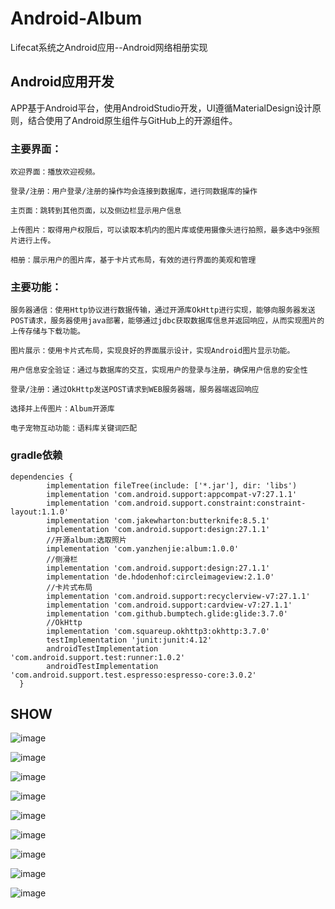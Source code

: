 # Android-Album
Lifecat系统之Android应用--Android网络相册实现

## Android应用开发

APP基于Android平台，使用AndroidStudio开发，UI遵循MaterialDesign设计原则，结合使用了Android原生组件与GitHub上的开源组件。

### 主要界面：

    欢迎界面：播放欢迎视频。

    登录/注册：用户登录/注册的操作均会连接到数据库，进行同数据库的操作

    主页面：跳转到其他页面，以及侧边栏显示用户信息

    上传图片：取得用户权限后，可以读取本机内的图片库或使用摄像头进行拍照，最多选中9张照片进行上传。

    相册：展示用户的图片库，基于卡片式布局，有效的进行界面的美观和管理

### 主要功能：

    服务器通信：使用Http协议进行数据传输，通过开源库OkHttp进行实现，能够向服务器发送POST请求，服务器使用java部署，能够通过jdbc获取数据库信息并返回响应，从而实现图片的上传存储与下载功能。

    图片展示：使用卡片式布局，实现良好的界面展示设计，实现Android图片显示功能。

    用户信息安全验证：通过与数据库的交互，实现用户的登录与注册，确保用户信息的安全性

    登录/注册：通过OkHttp发送POST请求到WEB服务器端，服务器端返回响应

    选择并上传图片：Album开源库

    电子宠物互动功能：语料库关键词匹配
  
### gradle依赖
    dependencies {  
            implementation fileTree(include: ['*.jar'], dir: 'libs')  
            implementation 'com.android.support:appcompat-v7:27.1.1'  
            implementation 'com.android.support.constraint:constraint-layout:1.1.0'  
            implementation 'com.jakewharton:butterknife:8.5.1'  
            implementation 'com.android.support:design:27.1.1'  
            //开源album:选取照片  
            implementation 'com.yanzhenjie:album:1.0.0'  
            //侧滑栏  
            implementation 'com.android.support:design:27.1.1'  
            implementation 'de.hdodenhof:circleimageview:2.1.0'  
            //卡片式布局  
            implementation 'com.android.support:recyclerview-v7:27.1.1'  
            implementation 'com.android.support:cardview-v7:27.1.1'   
            implementation 'com.github.bumptech.glide:glide:3.7.0'  
            //OkHttp  
            implementation 'com.squareup.okhttp3:okhttp:3.7.0'  
            testImplementation 'junit:junit:4.12'  
            androidTestImplementation 'com.android.support.test:runner:1.0.2'  
            androidTestImplementation 'com.android.support.test.espresso:espresso-core:3.0.2'  
      }  

## SHOW
 ![image](https://img-blog.csdn.net/20180510170053798?watermark/2/text/aHR0cHM6Ly9ibG9nLmNzZG4ubmV0L3dzaDU5NjgyMzkxOQ==/font/5a6L5L2T/fontsize/400/fill/I0JBQkFCMA==/dissolve/70)
 
 ![image](https://img-blog.csdn.net/20180510170115342?watermark/2/text/aHR0cHM6Ly9ibG9nLmNzZG4ubmV0L3dzaDU5NjgyMzkxOQ==/font/5a6L5L2T/fontsize/400/fill/I0JBQkFCMA==/dissolve/70)
 
 ![image](https://img-blog.csdn.net/20180510170246857?watermark/2/text/aHR0cHM6Ly9ibG9nLmNzZG4ubmV0L3dzaDU5NjgyMzkxOQ==/font/5a6L5L2T/fontsize/400/fill/I0JBQkFCMA==/dissolve/70)
 
 ![image](https://img-blog.csdn.net/20180510170308303?watermark/2/text/aHR0cHM6Ly9ibG9nLmNzZG4ubmV0L3dzaDU5NjgyMzkxOQ==/font/5a6L5L2T/fontsize/400/fill/I0JBQkFCMA==/dissolve/70)
 
 ![image](https://img-blog.csdn.net/2018051017033881?watermark/2/text/aHR0cHM6Ly9ibG9nLmNzZG4ubmV0L3dzaDU5NjgyMzkxOQ==/font/5a6L5L2T/fontsize/400/fill/I0JBQkFCMA==/dissolve/70)
 
 ![image](https://img-blog.csdn.net/20180510170406690?watermark/2/text/aHR0cHM6Ly9ibG9nLmNzZG4ubmV0L3dzaDU5NjgyMzkxOQ==/font/5a6L5L2T/fontsize/400/fill/I0JBQkFCMA==/dissolve/70)
 
 ![image](https://img-blog.csdn.net/20180510170436135?watermark/2/text/aHR0cHM6Ly9ibG9nLmNzZG4ubmV0L3dzaDU5NjgyMzkxOQ==/font/5a6L5L2T/fontsize/400/fill/I0JBQkFCMA==/dissolve/70)
 
 ![image](https://img-blog.csdn.net/2018051017045469?watermark/2/text/aHR0cHM6Ly9ibG9nLmNzZG4ubmV0L3dzaDU5NjgyMzkxOQ==/font/5a6L5L2T/fontsize/400/fill/I0JBQkFCMA==/dissolve/70)

![image](https://img-blog.csdn.net/20180510170517458?watermark/2/text/aHR0cHM6Ly9ibG9nLmNzZG4ubmV0L3dzaDU5NjgyMzkxOQ==/font/5a6L5L2T/fontsize/400/fill/I0JBQkFCMA==/dissolve/70)
